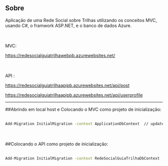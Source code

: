 ## Sobre

Aplicação de uma Rede Social sobre Trilhas utilizando os conceitos MVC, usando C#, o framwork ASP.NET, e o banco de dados Azure.

<br /><br />
MVC:

https://redesocialguiatrilhawebpb.azurewebsites.net/

<br /><br />
API :

https://redesocialguiatrilhaapipb.azurewebsites.net/api/post

https://redesocialguiatrilhaapipb.azurewebsites.net/api/userprofile


-------------------------------------------------------------------------------

##Abrindo em local host e Colocando o MVC como projeto de inicialização:<br /><br />
```sh
Add-Migration InitialMigration -context ApplicationDbContext  // update-database
```
<br /><br />
##Colocando o API como projeto de inicialização:<br /><br />
```sh
Add-Migration InitialMigration -context RedeSocialGuiaTrilhaDbContext -project RedeSocialGuiaTrilha.Data // update-database
```
